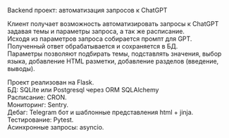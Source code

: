 Backend проект: автоматизация запросов к ChatGPT  

Клиент получает возможность автоматизировать запросы к ChatGPT задавая темы и параметры запроса, а так же расписание.  
Исходя из параметров запроса собирается промпт для GPT. Полученный ответ обрабатывается и сохраняется в БД.  
Параметры позволяют подбирать темы, подставлять значения, выбор языка, добавление HTML разметки, добавление разделов (введение, выводы).  

Проект реализован на Flask.  
БД: SQLite или Postgresql через ORM SQLAlchemy  
Расписание: CRON.  
Мониторинг: Sentry.  
Дебаг: Telegram бот и шаблонные представления html + jinja.  
Тестирование: Pytest.  
Асинхронные запросы: asyncio.  
